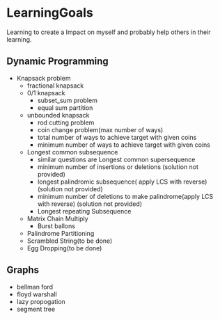 # LearningGoals
Learning to create a Impact on myself and probably help others in their learning.


## Dynamic Programming
- Knapsack problem
    - fractional knapsack
    - 0/1 knapsack
        - subset_sum problem
        - equal sum partition
    - unbounded knapsack
        - rod cutting problem
        - coin change problem(max number of ways)
        - total number of ways to achieve target with given coins
        - minimum number of ways to achieve target with given coins
    - Longest common subsequence
        - similar questions are Longest common supersequence
        - minimum number of insertions or deletions (solution not provided)
        - longest palindromic subsequence( apply LCS with reverse) (solution not provided)
        - minimum number of deletions to make palindrome(apply LCS with reverse) (solution not provided)
        - Longest repeating Subsequence
    - Matrix Chain Multiply
        - Burst ballons
    - Palindrome Partitioning
    - Scrambled String(to be done)
    - Egg Dropping(to be done)
## Graphs
- bellman ford
- floyd warshall
- lazy propogation
- segment tree

